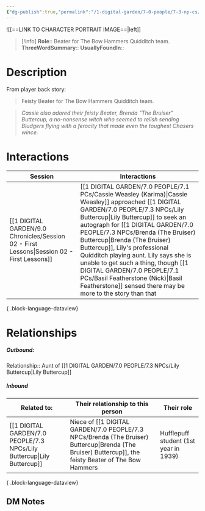 ```yaml
---
{"dg-publish":true,"permalink":"/1-digital-garden/7-0-people/7-3-np-cs/brenda-the-bruiser-buttercup/","tags":["#person","wider-world","slytherin"]}
---
```


![[==LINK TO CHARACTER PORTRAIT IMAGE==\|left]]
>[!info] 
>**Role**:: Beater for The Bow Hammers Quidditch team.
>**ThreeWordSummary**:: 
>**UsuallyFoundIn**:: 

# Description

From player back story:
>Feisty Beater for The Bow Hammers Quidditch team.

>_Cassie also adored their feisty Beater, Brenda "The Bruiser" Buttercup, a no-nonsense witch who seemed to relish sending Bludgers flying with a ferocity that made even the toughest Chasers wince._

# Interactions

| Session                                                                                       | Interactions                                                                                                                                                                                                                                                                                                                             |
| --------------------------------------------------------------------------------------------- | ---------------------------------------------------------------------------------------------------------------------------------------------------------------------------------------------------------------------------------------------------------------------------------------------------------------------------------------- |
| [[1 DIGITAL GARDEN/9.0 Chronicles/Session 02 - First Lessons\|Session 02 - First Lessons]] | [[1 DIGITAL GARDEN/7.0 PEOPLE/7.1 PCs/Cassie Weasley (Karima)\|Cassie Weasley]] approached [[1 DIGITAL GARDEN/7.0 PEOPLE/7.3 NPCs/Lily Buttercup\|Lily Buttercup]] to seek an autograph for [[1 DIGITAL GARDEN/7.0 PEOPLE/7.3 NPCs/Brenda (The Bruiser) Buttercup\|Brenda (The Bruiser) Buttercup]], Lily's professional Quidditch playing aunt. Lily says she is unable to get such a thing, though [[1 DIGITAL GARDEN/7.0 PEOPLE/7.1 PCs/Basil Featherstone (Nick)\|Basil Featherstone]] sensed there may be more to the story than that |

{ .block-language-dataview}

# Relationships
##### Outbound:
Relationship:: Aunt of [[1 DIGITAL GARDEN/7.0 PEOPLE/7.3 NPCs/Lily Buttercup\|Lily Buttercup]]

##### Inbound
| Related to:                                                                | Their relationship to this person                                                 | Their role                            |
| -------------------------------------------------------------------------- | --------------------------------------------------------------------------------- | ------------------------------------- |
| [[1 DIGITAL GARDEN/7.0 PEOPLE/7.3 NPCs/Lily Buttercup\|Lily Buttercup]] | Niece of [[1 DIGITAL GARDEN/7.0 PEOPLE/7.3 NPCs/Brenda (The Bruiser) Buttercup\|Brenda (The Bruiser) Buttercup]], the feisty Beater of The Bow Hammers | Hufflepuff student (1st year in 1939) |

{ .block-language-dataview}







## DM Notes
